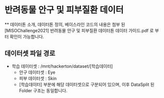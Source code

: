 # 반려동물 안구 및 피부질환 데이터
** 데이터톤 소개, 데이터톤 정의, 베이스라인 코드의 내용은 첨부 된 [MISOChallenge2021] 반려동물 안구 및 피부질환 데이터톤 데이터 가이드.pdf 로 부터
확인이 가능합니다.

## 데이터셋 파일 경로 ##
 * 학습 데이터셋 : /mnt/hackerton/dataset/[학습데이터]
    * 안구 데이터셋 : Eye
    * 피부 데이터셋 : Skin
    * [학습데이터] 부분에 해당 데이터셋으로 구분되어 있으며, 이후 DataSplit 된 Folder 구조는 동일합니다.
